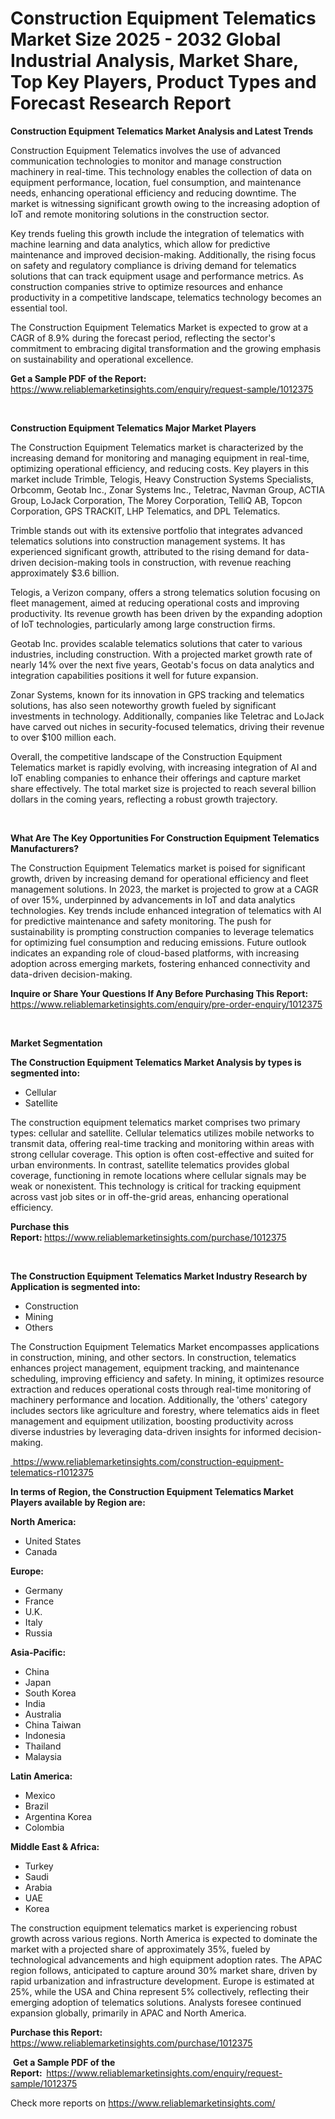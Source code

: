<p><h1>Construction Equipment Telematics Market Size 2025 - 2032 Global Industrial Analysis, Market Share, Top Key Players, Product Types and Forecast Research Report</h1></p><p><strong>Construction Equipment Telematics Market Analysis and Latest Trends</strong></p>
<p><p>Construction Equipment Telematics involves the use of advanced communication technologies to monitor and manage construction machinery in real-time. This technology enables the collection of data on equipment performance, location, fuel consumption, and maintenance needs, enhancing operational efficiency and reducing downtime. The market is witnessing significant growth owing to the increasing adoption of IoT and remote monitoring solutions in the construction sector. </p><p>Key trends fueling this growth include the integration of telematics with machine learning and data analytics, which allow for predictive maintenance and improved decision-making. Additionally, the rising focus on safety and regulatory compliance is driving demand for telematics solutions that can track equipment usage and performance metrics. As construction companies strive to optimize resources and enhance productivity in a competitive landscape, telematics technology becomes an essential tool. </p><p>The Construction Equipment Telematics Market is expected to grow at a CAGR of 8.9% during the forecast period, reflecting the sector's commitment to embracing digital transformation and the growing emphasis on sustainability and operational excellence.</p></p>
<p><strong>Get a Sample PDF of the Report:&nbsp;</strong> <a href="https://www.reliablemarketinsights.com/enquiry/request-sample/1012375?utm_campaign=2218&utm_medium=2&utm_source=Github&utm_content=ia&utm_term=06032025&utm_id=construction-equipment-telematics">https://www.reliablemarketinsights.com/enquiry/request-sample/1012375</a></p>
<p>&nbsp;</p>
<p><strong>Construction Equipment Telematics Major Market Players</strong></p>
<p><p>The Construction Equipment Telematics market is characterized by the increasing demand for monitoring and managing equipment in real-time, optimizing operational efficiency, and reducing costs. Key players in this market include Trimble, Telogis, Heavy Construction Systems Specialists, Orbcomm, Geotab Inc., Zonar Systems Inc., Teletrac, Navman Group, ACTIA Group, LoJack Corporation, The Morey Corporation, TelliQ AB, Topcon Corporation, GPS TRACKIT, LHP Telematics, and DPL Telematics.</p><p>Trimble stands out with its extensive portfolio that integrates advanced telematics solutions into construction management systems. It has experienced significant growth, attributed to the rising demand for data-driven decision-making tools in construction, with revenue reaching approximately $3.6 billion.</p><p>Telogis, a Verizon company, offers a strong telematics solution focusing on fleet management, aimed at reducing operational costs and improving productivity. Its revenue growth has been driven by the expanding adoption of IoT technologies, particularly among large construction firms.</p><p>Geotab Inc. provides scalable telematics solutions that cater to various industries, including construction. With a projected market growth rate of nearly 14% over the next five years, Geotab's focus on data analytics and integration capabilities positions it well for future expansion.</p><p>Zonar Systems, known for its innovation in GPS tracking and telematics solutions, has also seen noteworthy growth fueled by significant investments in technology. Additionally, companies like Teletrac and LoJack have carved out niches in security-focused telematics, driving their revenue to over $100 million each.</p><p>Overall, the competitive landscape of the Construction Equipment Telematics market is rapidly evolving, with increasing integration of AI and IoT enabling companies to enhance their offerings and capture market share effectively. The total market size is projected to reach several billion dollars in the coming years, reflecting a robust growth trajectory.</p></p>
<p>&nbsp;</p>
<p><strong>What Are The Key Opportunities For Construction Equipment Telematics Manufacturers?</strong></p>
<p><p>The Construction Equipment Telematics market is poised for significant growth, driven by increasing demand for operational efficiency and fleet management solutions. In 2023, the market is projected to grow at a CAGR of over 15%, underpinned by advancements in IoT and data analytics technologies. Key trends include enhanced integration of telematics with AI for predictive maintenance and safety monitoring. The push for sustainability is prompting construction companies to leverage telematics for optimizing fuel consumption and reducing emissions. Future outlook indicates an expanding role of cloud-based platforms, with increasing adoption across emerging markets, fostering enhanced connectivity and data-driven decision-making.</p></p>
<p><strong>Inquire or Share Your Questions If Any Before Purchasing This Report:</strong> <a href="https://www.reliablemarketinsights.com/enquiry/pre-order-enquiry/1012375?utm_campaign=2218&utm_medium=2&utm_source=Github&utm_content=ia&utm_term=06032025&utm_id=construction-equipment-telematics">https://www.reliablemarketinsights.com/enquiry/pre-order-enquiry/1012375</a></p>
<p>&nbsp;</p>
<p><strong>Market Segmentation</strong></p>
<p><strong>The Construction Equipment Telematics Market Analysis by types is segmented into:</strong></p>
<p><ul><li>Cellular</li><li>Satellite</li></ul></p>
<p><p>The construction equipment telematics market comprises two primary types: cellular and satellite. Cellular telematics utilizes mobile networks to transmit data, offering real-time tracking and monitoring within areas with strong cellular coverage. This option is often cost-effective and suited for urban environments. In contrast, satellite telematics provides global coverage, functioning in remote locations where cellular signals may be weak or nonexistent. This technology is critical for tracking equipment across vast job sites or in off-the-grid areas, enhancing operational efficiency.</p></p>
<p><strong>Purchase this Report:&nbsp;</strong><a href="https://www.reliablemarketinsights.com/purchase/1012375?utm_campaign=2218&utm_medium=2&utm_source=Github&utm_content=ia&utm_term=06032025&utm_id=construction-equipment-telematics">https://www.reliablemarketinsights.com/purchase/1012375</a></p>
<p>&nbsp;</p>
<p><strong>The Construction Equipment Telematics Market Industry Research by Application is segmented into:</strong></p>
<p><ul><li>Construction</li><li>Mining</li><li>Others</li></ul></p>
<p><p>The Construction Equipment Telematics Market encompasses applications in construction, mining, and other sectors. In construction, telematics enhances project management, equipment tracking, and maintenance scheduling, improving efficiency and safety. In mining, it optimizes resource extraction and reduces operational costs through real-time monitoring of machinery performance and location. Additionally, the 'others' category includes sectors like agriculture and forestry, where telematics aids in fleet management and equipment utilization, boosting productivity across diverse industries by leveraging data-driven insights for informed decision-making.</p></p>
<p><a href="https://www.reliablemarketinsights.com/construction-equipment-telematics-r1012375?utm_campaign=2218&utm_medium=2&utm_source=Github&utm_content=ia&utm_term=06032025&utm_id=construction-equipment-telematics">&nbsp;https://www.reliablemarketinsights.com/construction-equipment-telematics-r1012375</a></p>
<p><strong>In terms of Region, the Construction Equipment Telematics Market Players available by Region are:</strong></p>
<p>
    <p> <strong> North America: </strong>
        <ul>
            <li>United States</li>
            <li>Canada</li>
        </ul>
        </p> 
    <p> <strong> Europe: </strong>
        <ul>
            <li>Germany</li>
            <li>France</li>
            <li>U.K.</li>
            <li>Italy</li>
            <li>Russia</li>
        </ul>
        </p> 
    <p> <strong> Asia-Pacific: </strong>
        <ul>
            <li>China</li>
            <li>Japan</li>
            <li>South Korea</li>
            <li>India</li>
            <li>Australia</li>
            <li>China Taiwan</li>
            <li>Indonesia</li>
            <li>Thailand</li>
            <li>Malaysia</li>
        </ul>
        </p> 
    <p> <strong> Latin America: </strong>
        <ul>
            <li>Mexico</li>
            <li>Brazil</li>
            <li>Argentina Korea</li>
            <li>Colombia</li>
        </ul>
        </p> 
    <p> <strong> Middle East & Africa: </strong>
        <ul>
            <li>Turkey</li>
            <li>Saudi</li>
            <li>Arabia</li>
            <li>UAE</li>
            <li>Korea</li>
        </ul>
    </p>
    </p>
<p><p>The construction equipment telematics market is experiencing robust growth across various regions. North America is expected to dominate the market with a projected share of approximately 35%, fueled by technological advancements and high equipment adoption rates. The APAC region follows, anticipated to capture around 30% market share, driven by rapid urbanization and infrastructure development. Europe is estimated at 25%, while the USA and China represent 5% collectively, reflecting their emerging adoption of telematics solutions. Analysts foresee continued expansion globally, primarily in APAC and North America.</p></p>
<p><strong>Purchase this Report: </strong><a href="https://www.reliablemarketinsights.com/purchase/1012375?utm_campaign=2218&utm_medium=2&utm_source=Github&utm_content=ia&utm_term=06032025&utm_id=construction-equipment-telematics">https://www.reliablemarketinsights.com/purchase/1012375</a></p>
<p>&nbsp;<strong>Get a Sample PDF of the Report:&nbsp;&nbsp;</strong><a href="https://www.reliablemarketinsights.com/enquiry/request-sample/1012375?utm_campaign=2218&utm_medium=2&utm_source=Github&utm_content=ia&utm_term=06032025&utm_id=construction-equipment-telematics">https://www.reliablemarketinsights.com/enquiry/request-sample/1012375</a></p>
<p><strong></strong></p>
<p>Check more reports on <a href="https://www.reliablemarketinsights.com/?utm_campaign=2218&utm_medium=2&utm_source=Github&utm_content=ia&utm_term=06032025&utm_id=construction-equipment-telematics">https://www.reliablemarketinsights.com/</a></p>